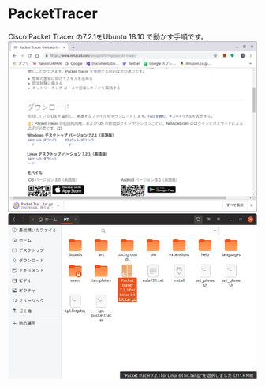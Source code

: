 # PacketTracer
Cisco Packet Tracer の7.2.1をUbuntu 18.10 で動かす手順です。
<img src="images/23-31-12.png" alt="image">  
<img src="images/23-47-56.png" alt="image">  

